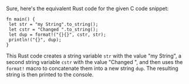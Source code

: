Sure, here's the equivalent Rust code for the given C code snippet:
```
fn main() {
 let str = "my String".to_string();
 let cstr = "Changed ".to_string();
 let dup = format!("{}{}", cstr, str);
 println!("{}", dup);
}
```
This Rust code creates a string variable `str` with the value "my String", a second string variable `cstr` with the value "Changed ", and then uses the `format!` macro to concatenate them into a new string `dup`. The resulting string is then printed to the console.

